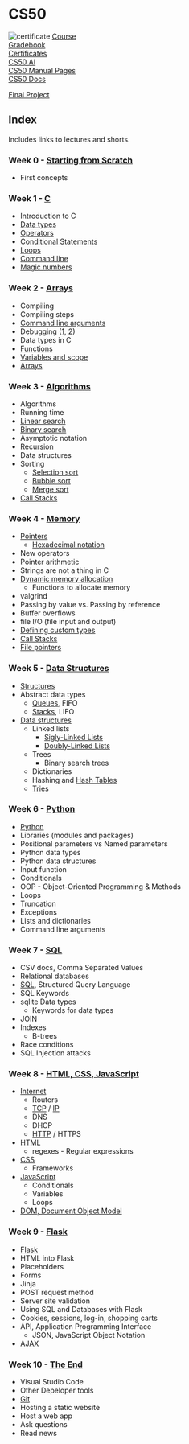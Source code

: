 # CS50
![certificate](https://certificates.cs50.io/6a30898e-db3e-4569-bbf5-cdf5430683e9.png?size=letter)
[Course](https://cs50.harvard.edu/x/2025/) \
[Gradebook](https://cs50.me/cs50x) \
[Certificates](https://certificates.cs50.io/) \
[CS50 AI](https://cs50.ai/chat) \
[CS50 Manual Pages](https://manual.cs50.io/) \
[CS50 Docs](https://cs50.readthedocs.io/)

[Final Project](https://github.com/TebasMartinez/portfolio_website)

## Index
Includes links to lectures and shorts.

### Week 0 - [Starting from Scratch](https://cs50.harvard.edu/x/2025/weeks/0/)
- First concepts

### Week 1 - [C](https://cs50.harvard.edu/x/2025/weeks/1/)
- Introduction to C
- [Data types](https://cs50.harvard.edu/x/2025/shorts/data_types/)
- [Operators](https://cs50.harvard.edu/x/2025/shorts/operators/)
- [Conditional Statements](https://cs50.harvard.edu/x/2025/shorts/conditional_statements/)
- [Loops](https://cs50.harvard.edu/x/2025/shorts/loops/)
- [Command line](https://cs50.harvard.edu/x/2025/shorts/command_line/)
- [Magic numbers](https://cs50.harvard.edu/x/2025/shorts/magic_numbers/)

### Week 2 - [Arrays](https://cs50.harvard.edu/x/2025/weeks/2/)
- Compiling
- Compiling steps
- [Command line arguments](https://cs50.harvard.edu/x/2025/shorts/command_line_arguments/)
- Debugging ([1](https://cs50.harvard.edu/x/2025/shorts/debugging_step_through/), [2](https://cs50.harvard.edu/x/2025/shorts/debugging_step_into/))
- Data types in C
- [Functions](https://cs50.harvard.edu/x/2025/shorts/functions/)
- [Variables and scope](https://cs50.harvard.edu/x/2025/shorts/variables_and_scope/)
- [Arrays](https://cs50.harvard.edu/x/2025/shorts/arrays/)

### Week 3 - [Algorithms](https://cs50.harvard.edu/x/2025/weeks/3/#week-3-algorithms)
- Algorithms
- Running time
- [Linear search](https://cs50.harvard.edu/x/2025/shorts/linear_search/)
- [Binary search](https://cs50.harvard.edu/x/2025/shorts/binary_search/)
- Asymptotic notation
- [Recursion](https://cs50.harvard.edu/x/2025/shorts/recursion/)
- Data structures
- Sorting
  - [Selection sort](https://cs50.harvard.edu/x/2025/shorts/selection_sort/)
  - [Bubble sort](https://cs50.harvard.edu/x/2025/shorts/bubble_sort/)
  - [Merge sort](https://cs50.harvard.edu/x/2025/shorts/merge_sort/)
- [Call Stacks](https://cs50.harvard.edu/x/2025/shorts/call_stacks/)

### Week 4 - [Memory](https://cs50.harvard.edu/x/2025/weeks/4/)
- [Pointers](https://cs50.harvard.edu/x/shorts/pointers/)
  - [Hexadecimal notation](https://cs50.harvard.edu/x/shorts/hexadecimal/)
- New operators
- Pointer arithmetic
- Strings are not a thing in C
- [Dynamic memory allocation](https://cs50.harvard.edu/x/shorts/dynamic_memory_allocation/)
  - Functions to allocate memory
- valgrind
- Passing by value vs. Passing by reference
- Buffer overflows
- file I/O (file input and output)
- [Defining custom types](https://cs50.harvard.edu/x/shorts/defining_custom_types/)
- [Call Stacks](https://cs50.harvard.edu/x/shorts/call_stacks/)
- [File pointers](https://cs50.harvard.edu/x/shorts/file_pointers/)

### Week 5 - [Data Structures](https://cs50.harvard.edu/x/2025/weeks/5/)
- [Structures](https://cs50.harvard.edu/x/2025/shorts/structures/)
- Abstract data types
  - [Queues](https://cs50.harvard.edu/x/2025/shorts/queues/), FIFO
  - [Stacks](https://cs50.harvard.edu/x/2025/shorts/stacks/), LIFO
- [Data structures](https://cs50.harvard.edu/x/2025/shorts/data_structures/)
  - Linked lists
    - [Sigly-Linked Lists](https://cs50.harvard.edu/x/2025/shorts/singly_linked_lists/)
    - [Doubly-Linked Lists](https://cs50.harvard.edu/x/2025/shorts/doubly_linked_lists/)
  - Trees
    - Binary search trees
  - Dictionaries
  - Hashing and [Hash Tables](https://cs50.harvard.edu/x/2025/shorts/hash_tables/)
  - [Tries](https://cs50.harvard.edu/x/2025/shorts/tries/)
  
### Week 6 - [Python](https://cs50.harvard.edu/x/2025/weeks/6/)
- [Python](https://cs50.harvard.edu/x/2025/shorts/python/)
- Libraries (modules and packages)
- Positional parameters vs Named parameters
- Python data types
- Python data structures
- Input function
- Conditionals
- OOP - Object-Oriented Programming & Methods
- Loops
- Truncation
- Exceptions
- Lists and dictionaries
- Command line arguments

### Week 7 - [SQL](https://cs50.harvard.edu/x/2025/weeks/7/)
- CSV docs, Comma Separated Values
- Relational databases
- [SQL](https://cs50.harvard.edu/x/2025/shorts/sql/), Structured Query Language
- SQL Keywords
- sqlite Data types
  - Keywords for data types
- JOIN
- Indexes
  - B-trees
- Race conditions
- SQL Injection attacks

### Week 8 - [HTML, CSS, JavaScript](https://cs50.harvard.edu/x/2025/weeks/8/)
- [Internet](https://cs50.harvard.edu/x/2025/shorts/internet_primer/)
  - Routers
  - [TCP](https://cs50.harvard.edu/x/2025/shorts/tcp/) / [IP](https://cs50.harvard.edu/x/2025/shorts/ip/)
  - DNS
  - DHCP
  - [HTTP](https://cs50.harvard.edu/x/2025/shorts/http/) / HTTPS
- [HTML](https://cs50.harvard.edu/x/2025/shorts/html/)
  - regexes - Regular expressions
- [CSS](https://cs50.harvard.edu/x/2025/shorts/css/)
  - Frameworks
- [JavaScript](https://cs50.harvard.edu/x/2025/shorts/javascript/)
  - Conditionals
  - Variables
  - Loops
- [DOM, Document Object Model](https://cs50.harvard.edu/x/2025/shorts/dom/)

### Week 9 - [Flask](https://cs50.harvard.edu/x/2025/weeks/9/)
- [Flask](https://cs50.harvard.edu/x/2025/shorts/flask/)
- HTML into Flask
- Placeholders
- Forms
- Jinja
- POST request method
- Server site validation
- Using SQL and Databases with Flask
- Cookies, sessions, log-in, shopping carts
- API, Application Programming Interface
  - JSON, JavaScript Object Notation
- [AJAX](https://cs50.harvard.edu/x/2025/shorts/ajax/)

### Week 10 - [The End](https://cs50.harvard.edu/x/weeks/10/)
- Visual Studio Code
- Other Depeloper tools
- [Git](https://www.youtube.com/watch?v=MJUJ4wbFm_A)
- Hosting a static website
- Host a web app
- Ask questions
- Read news

